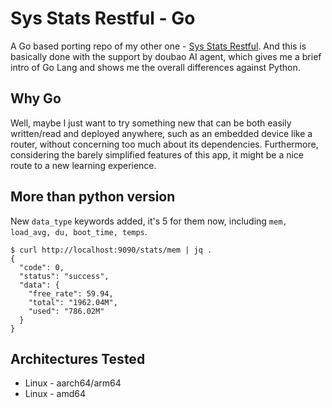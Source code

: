 # Sys Stats Restful - Go

A Go based porting repo of my other one - [Sys Stats Restful](https://github.com/Fisherworks/sys_stats_restful). And this is basically done with the support by doubao AI agent, which gives me a brief intro of Go Lang and shows me the overall differences against Python. 

## Why Go

Well, maybe I just want to try something new that can be both easily written/read and deployed anywhere, such as an embedded device like a router, without concerning too much about its dependencies. Furthermore, considering the barely simplified features of this app, it might be a nice route to a new learning experience. 

## More than python version
New `data_type` keywords added, it's 5 for them now, including `mem, load_avg, du, boot_time, temps`. 
```
$ curl http://localhost:9090/stats/mem | jq .
{
  "code": 0,
  "status": "success",
  "data": {
    "free_rate": 59.94,
    "total": "1962.04M",
    "used": "786.02M"
  }
}
```

## Architectures Tested

* Linux - aarch64/arm64
* Linux - amd64
